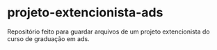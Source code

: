 # projeto-extencionista-ads
Repositório feito para guardar arquivos de um projeto extencionista do curso de graduação em ads.
